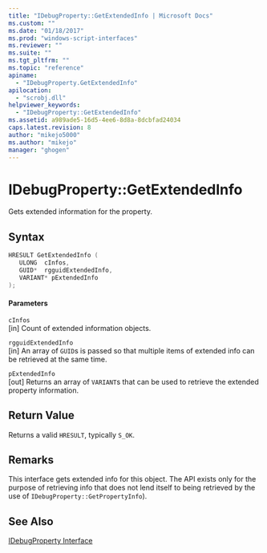 ```yaml
---
title: "IDebugProperty::GetExtendedInfo | Microsoft Docs"
ms.custom: ""
ms.date: "01/18/2017"
ms.prod: "windows-script-interfaces"
ms.reviewer: ""
ms.suite: ""
ms.tgt_pltfrm: ""
ms.topic: "reference"
apiname: 
  - "IDebugProperty.GetExtendedInfo"
apilocation: 
  - "scrobj.dll"
helpviewer_keywords: 
  - "IDebugProperty::GetExtendedInfo"
ms.assetid: a989ade5-16d5-4ee6-8d8a-8dcbfad24034
caps.latest.revision: 8
author: "mikejo5000"
ms.author: "mikejo"
manager: "ghogen"
---
```

# IDebugProperty::GetExtendedInfo
Gets extended information for the property.  
  
## Syntax  
  
```cpp
HRESULT GetExtendedInfo (  
   ULONG  cInfos,  
   GUID*  rgguidExtendedInfo,  
   VARIANT* pExtendedInfo  
);  
```  
  
#### Parameters  
 `cInfos`  
 [in] Count of extended information objects.  
  
 `rgguidExtendedInfo`  
 [in] An array of `GUID`s is passed so that multiple items of extended info can be retrieved at the same time.  
  
 `pExtendedInfo`  
 [out] Returns an array of `VARIANT`s that can be used to retrieve the extended property information.  
  
## Return Value  
 Returns a valid `HRESULT`, typically `S_OK`.  
  
## Remarks  
 This interface gets extended info for this object. The API exists only for the purpose of retrieving info that does not lend itself to being retrieved by the use of `IDebugProperty::GetPropertyInfo`).  
  
## See Also  
 [IDebugProperty Interface](../../winscript/reference/idebugproperty-interface.md)